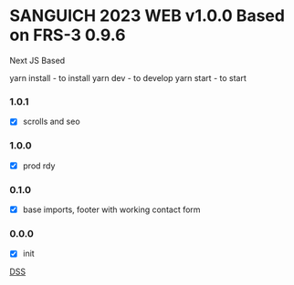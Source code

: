 # SANGUICH 2023 WEB v1.0.0 Based on FRS-3 0.9.6

Next JS Based

yarn install - to install
yarn dev - to develop
yarn start - to start

### 1.0.1
- [x] scrolls and seo
### 1.0.0
- [x] prod rdy
### 0.1.0
- [x] base imports, footer with working contact form
### 0.0.0
- [x] init

[DSS](https://deepsleepstudio.com)
